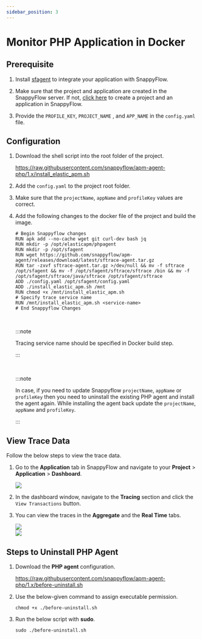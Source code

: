 ```yaml
---
sidebar_position: 3 
---
```

# Monitor PHP Application in Docker

## Prerequisite

1. Install [sfagent](/docs/Quick_Start/getting_started#sfagent) to integrate your application with SnappyFlow.

2. Make sure that the project and application are created in the SnappyFlow server. If not, [click here](/docs/RUM/agent_installation/others#create-a-project-in-snappyflow-portal) to create a project and an application in SnappyFlow.

3. Provide the `PROFILE_KEY`,  `PROJECT_NAME` , and `APP_NAME`  in the `config.yaml` file.

## Configuration

1. Download the shell script into the root folder of the project.

   https://raw.githubusercontent.com/snappyflow/apm-agent-php/1.x/install_elastic_apm.sh

2. Add the `config.yaml` to the project root folder.

3. Make sure that the `projectName`, `appName` and `profileKey` values are correct.

4. Add the following changes to the docker file of the project and build the image.

   ```
   # Begin Snappyflow changes
   RUN apk add --no-cache wget git curl-dev bash jq 
   RUN mkdir -p /opt/elasticapm/phpagent 
   RUN mkdir -p /opt/sfagent 
   RUN wget https://github.com/snappyflow/apm-agent/releases/download/latest/sftrace-agent.tar.gz 
   RUN tar -zxvf sftrace-agent.tar.gz >/dev/null && mv -f sftrace /opt/sfagent && mv -f /opt/sfagent/sftrace/sftrace /bin && mv -f /opt/sfagent/sftrace/java/sftrace /opt/sfagent/sftrace 
   ADD ./config.yaml /opt/sfagent/config.yaml 
   ADD ./install_elastic_apm.sh /mnt 
   RUN chmod +x /mnt/install_elastic_apm.sh 
   # Specify trace service name
   RUN /mnt/install_elastic_apm.sh <service-name>
   # End Snappyflow Changes
   ```

   <br/>

   :::note

   Tracing service name should be specified in Docker build step.

   :::

   <br/>

   :::note

   In case, if you need to update Snappyflow `projectName`, `appName` or `profileKey` then you need to uninstall the existing PHP agent and install the agent again. While installing the agent back update the `projectName`, `appName` and `profileKey`.

   :::

## View Trace Data

Follow the below steps to view the trace data.

1. Go to the **Application** tab in SnappyFlow and navigate to your **Project** > **Application** > **Dashboard**.

   <img src="/img/tracing/image_2.png" />

2. In the dashboard window, navigate to the **Tracing** section and click the `View Transactions` button.

3. You can view the traces in the **Aggregate** and the **Real Time** tabs.

   <img src="/img/tracing/image_1.png" />

   <br/>
   
   <img src="/img/tracing/image_3.png" />

## Steps to Uninstall PHP Agent

1. Download the **PHP agent** configuration.

   https://raw.githubusercontent.com/snappyflow/apm-agent-php/1.x/before-uninstall.sh

2. Use the below-given command to assign executable permission.

   `chmod +x ./before-uninstall.sh`

3. Run the below script with **sudo**.

   `sudo ./before-uninstall.sh`
